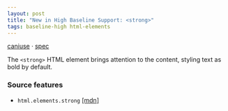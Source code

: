 ```yaml
---
layout: post
title: "New in High Baseline Support: <strong>"
tags: baseline-high html-elements
---
```


[caniuse](https://caniuse.com/?search=strong) · [spec](https://html.spec.whatwg.org/multipage/text-level-semantics.html#the-strong-element)

The `<strong>` HTML element brings attention to the content, styling text as bold by default.

### Source features

- ``html.elements.strong`` [[mdn]](https://https://developer.mozilla.org/en-US/search?q=html.elements.strong)

